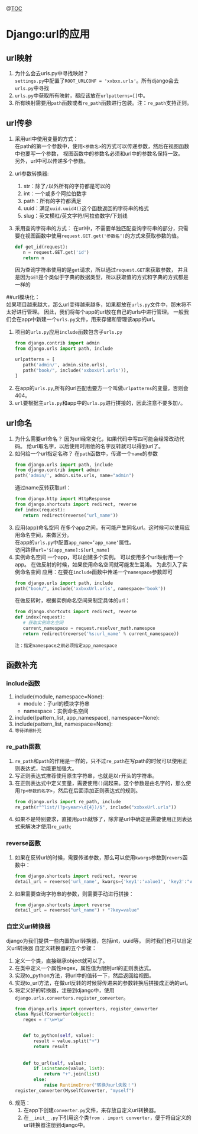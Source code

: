 @[TOC](Django:url的应用)

# Django:url的应用

## url映射
1. 为什么会去urls.py中寻找映射？   
 `settings.py`中配置了`ROOT_URLCONF = 'xxbxx.urls'`。所有django会去`urls.py`中寻找
2. `urls.py`中获取所有映射，都应该放在`urlpatterns=[]`中。
3. 所有映射需要用`path`函数或者`re_path`函数进行包装。注：`re_path`支持正则。
## url传参
1. 采用url中使用变量的方式：   
    在path的第一个参数中，使用`<参数名>`的方式可以传递参数，然后在视图函数中也要写一个参数，
    视图函数中的参数名必须和url中的参数名保持一致。   
    另外，url中可以传递多个参数。
2. url参数转换器:
    1. str：除了`/`以外所有的字符都是可以的     
    2. int：一个或多个阿拉伯数字    
    3. path：所有的字符都满足 
    4. uuid：满足`uuid.uuid4()`这个函数返回的字符串的格式    
    5. slug：英文横杠/英文字符/阿拉伯数字/下划线
    
3. 采用查询字符串的方式：
    在url中，不需要单独匹配查询字符串的部分，只需要在视图函数中使用`request.GET.get('参数名‘)`的方式来获取参数的值。
    ```python
   def get_id(request):
       n = request.GET.get('id')
       return n
    ```
    因为查询字符串使用的是`get`请求，所以通过`request.GET`来获取参数，
    并且是因为`GET`是个类似于字典的数据类型，所以获取值的方式和字典的方式都是一样的

##url模块化：   
如果项目越来越大，那么url变得越来越多，如果都放在`urls.py`文件中，那末将不太好进行管理。
因此，我们将每个app的url放在自己的urls中进行管理。
一般我们会在app中新建一个`urls.py`文件，用来存储和管理该app的url。  
1. 项目的`urls.py`应用`include`函数包含子`urls.py`
    ```python
   from django.contrib import admin
   from django.urls import path, include
   
   urlpatterns = [
       path('admin/', admin.site.urls),
       path("book/", include('xxbxxUrl.urls')),
   ]
    ```
2. 在app的`urls.py`,所有的url匹配也要方一个叫做`urlpatterns`的变量，否则会404。
3. `url`要根据主`urls.py`和app中的`urls.py`进行拼接的，因此注意不要多加`/`。
## url命名
1. 为什么需要url命名？
    因为url经常变化，如果代码中写四可能会经常改动代码。
    给url取名字，以后使用时用他的名字反转就可以得到url了。
2. 如何给一个url指定名称？
    在`path`函数中，传递一个`name`的参数
    ```python
   from django.urls import path, include
   from django.contrib import admin
   path('admin/', admin.site.urls, name="admin")
    ```
    通过name反转获取url：
    ```python
   from django.http import HttpResponse
   from django.shortcuts import redirect, reverse
   def index(request):
       return redirect(reverse("url_name"))
    ```
3. 应用(app)命名空间
    在多个app之间，有可能产生同名url。这时候可以使用应用命名空间，来做区分。     
    在app的`urls.py`中配置`app_name=’app_name‘`属性。   
    访问路径`url='$[app_name]:$[url_name]`
4. 实例命名空间
    一个app，可以创建多个实例。
    可以使用多个url映射用一个app。
    在做反射的时候，如果使用命名空间就可能发生混淆。
    为此引入了实例命名空间
    应用：在要在`include`函数中传递一个`namespace`参数即可
    ```python
   from django.urls import path, include
   path("book/", include('xxbxxUrl.urls', namespace='book')) 
    ```
    在做反转时，根据实例命名空间来制定具体的url：
    ```python
   from django.shortcuts import redirect, reverse
   def index(request):
       # 获取实例命名空间
       current_namespace = request.resolver_math.namespce
       return redirect(reverse('%s:url_name' % current_namespace))
    ```
    `注：指定namespace之前必须指定app_namespace`

## 函数补充
### include函数
1. include(module, namespace=None):
    * module：子url的模块字符串
    * namespace：实例命名空间
2. include((pattern_list, app_namespace), namespace=None):
3. include(pattern_list, namespace=None): 
4. `等待详细补充`
### re_path函数
1. `re_path`和`path`的作用是一样的，只不过`re_path`在写path的时候可以使用正则表达式，功能更加强大。
2. 写正则表达式推荐使用原生字符串，也就是以`r`开头的字符串。
3. 在正则表达式中定义变量，需要使用`()`阔起来。这个参数是由名字的，那么使用`?p<参数的名字>`，然后在后面添加正则表达式的规则。
    ```python
   from django.urls import re_path, include
   re_path(r"^list/(?p<year>\d{4})/$", include("xxbxxUrl.urls"))
    ```        
4. 如果不是特别要求，直接用`path`就够了，除非是url中确定是需要使用正则表达式来解决才使用`re_path`;
### reverse函数
1. 如果在反转url的时候，需要传递参数，那么可以使用`kwargs`参数到`revers`函数中：
    ```python
   from django.shortcuts import redirect, reverse
   detail_url = reverse('url_name', kwargs={'key1':'value1', 'key2':"value2"})
    ```
2. 如果需要查询字符串的参数，则需要手动进行拼接：
    ```python
   from django.shortcuts import reverse
   detail_url = reverse("url_name") + "?key=value" 
    ```
### 自定义url转换器
django为我们提供一些内置的url转换器，包括int，uuid等。
同时我们也可以自定义url转换器
自定义转换器的五个步骤：
   1. 定义一个类，直接继承object就可以了。
   2. 在类中定义一个属性regex，属性值为限制url的正则表达式。
   3. 实现to_python方法，将url中的值转一下，然后返回给视图。
   4. 实现to_url方法，在做url反转的时候将传进来的参数转换后拼接成正确的url。
   5. 将定义好的转换器，注册到django中，使用`django.urls.converters.register_converter`。
       ```python
      from django.urls import converters, register_converter
      class MyselfConverter(object):
          regex = r'\w+\w'   
      
       
          def to_python(self, value):
              result = value.split("+")
              return result
          
          
          def to_url(self, value):
              if isinstance(value, list):
                  return "+".join(list)
              else:
                  raise RuntimeError("转换为url失败！")
      register_converter(MyselfConverter, "myself")
       ``` 
   6. 规范：
       1. 在app下创建`converter.py`文件，来存放自定义url转换器。
       2. 在`__init__.py`下引用这个类`from . import converter`，便于将自定义的url转换器注册到django中。
